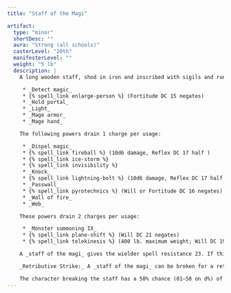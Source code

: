 ```yaml
---
title: "Staff of the Magi"

artifact:
  type: "minor"
  shortDesc: ""
  aura: "Strong (all schools)"
  casterLevel: "20th"
  manifesterLevel: ""
  weight: "5 lb"
  description: |
    A long wooden staff, shod in iron and inscribed with sigils and runes of all types, this potent artifact contains many spell powers and other functions. Some of its powers use charges, while others don't. The following powers do not use charges:

     * _Detect magic_
     * {% spell_link enlarge-person %} (Fortitude DC 15 negates)
     * _Hold portal_
     * _Light_
     * _Mage armor_
     * _Mage hand_

    The following powers drain 1 charge per usage:

     * _Dispel magic_
     * {% spell_link fireball %} (10d6 damage, Reflex DC 17 half )
     * {% spell_link ice-storm %}
     * {% spell_link invisibility %}
     * _Knock_
     * {% spell_link lightning-bolt %} (10d6 damage, Reflex DC 17 half )
     * _Passwall_
     * {% spell_link pyrotechnics %} (Will or Fortitude DC 16 negates)
     * _Wall of fire_
     * _Web_

    These powers drain 2 charges per usage:

     * _Monster summoning IX_
     * {% spell_link plane-shift %} (Will DC 21 negates)
     * {% spell_link telekinesis %} (400 lb. maximum weight; Will DC 19 negates)

    A _staff of the magi_ gives the wielder spell resistance 23. If this is willingly lowered, however, the staff can also be used to absorb arcane spell energy directed at its wielder, as a _rod of absorption_ does. Unlike the rod, this staff converts spell levels into charges rather than retaining them as spell energy usable by a spellcaster. If the staff absorbs enough spell levels to exceed its limit of 50 charges, it explodes as if a retributive strike had been performed (see below). The wielder has no idea how many spell levels are cast at her, for the staff does not communicate this knowledge as a _rod of absorption_ does. (Thus, absorbing spells can be risky.)

    _Retributive Strike:_ A _staff of the magi_ can be broken for a retributive strike. Such an act must be purposeful and declared by the wielder. All charges in the staff are released in a 30-foot spread. All within 10 feet of the broken staff take hit points of damage equal to 8 times the number of charges in the staff, those between 11 feet and 20 feet away take points equal to 6 times the number of charges, and those 21 feet to 30 feet distant take 4 times the number of charges. A DC 17 Reflex save reduces damage by half.

    The character breaking the staff has a 50% chance (01–50 on d%) of traveling to another plane of existence, but if she does not (51–100), the explosive release of spell energy destroys her. Only specific items, including the _staff of the magi_ and the _staff of power_ are capable of a retributive strike.
---
```

